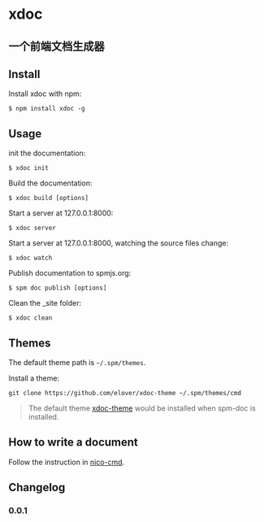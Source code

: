 # xdoc

一个前端文档生成器
-----

## Install

Install xdoc with npm:

    $ npm install xdoc -g

## Usage

init the documentation: 

    $ xdoc init

Build the documentation:

    $ xdoc build [options]


Start a server at 127.0.0.1:8000:

    $ xdoc server

Start a server at 127.0.0.1:8000, watching the source files change:

    $ xdoc watch

Publish documentation to spmjs.org:

    $ spm doc publish [options]

Clean the _site folder:

    $ xdoc clean

## Themes

The default theme path is `~/.spm/themes`.

Install a theme:

    git clone https://github.com/elover/xdoc-theme ~/.spm/themes/cmd

> The default theme [xdoc-theme](https://github.com/elover/xdoc-theme) would be installed when spm-doc is installed.

## How to write a document

Follow the instruction in [nico-cmd](https://github.com/spmjs/nico-cmd).

## Changelog

### 0.0.1

